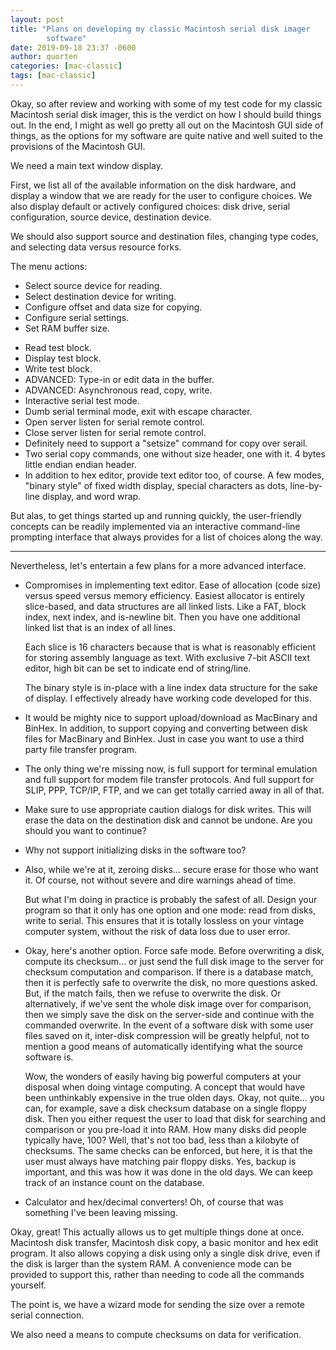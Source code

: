 ```yaml
---
layout: post
title: "Plans on developing my classic Macintosh serial disk imager
        software"
date: 2019-09-18 23:37 -0600
author: quorten
categories: [mac-classic]
tags: [mac-classic]
---
```


Okay, so after review and working with some of my test code for my
classic Macintosh serial disk imager, this is the verdict on how I
should build things out.  In the end, I might as well go pretty all
out on the Macintosh GUI side of things, as the options for my
software are quite native and well suited to the provisions of the
Macintosh GUI.

We need a main text window display.

First, we list all of the available information on the disk hardware,
and display a window that we are ready for the user to configure
choices.  We also display default or actively configured choices: disk
drive, serial configuration, source device, destination device.

We should also support source and destination files, changing type
codes, and selecting data versus resource forks.

The menu actions:

* Select source device for reading.
* Select destination device for writing.
* Configure offset and data size for copying.
* Configure serial settings.
* Set RAM buffer size.

<!-- more -->

* Read test block.
* Display test block.
* Write test block.
* ADVANCED: Type-in or edit data in the buffer.
* ADVANCED: Asynchronous read, copy, write.
* Interactive serial test mode.
* Dumb serial terminal mode, exit with escape character.
* Open server listen for serial remote control.
* Close server listen for serial remote control.
* Definitely need to support a "setsize" command for copy over serail.
* Two serial copy commands, one without size header, one with it.
  4 bytes little endian endian header.
* In addition to hex editor, provide text editor too, of course.  A
  few modes, "binary style" of fixed width display, special characters
  as dots, line-by-line display, and word wrap.

But alas, to get things started up and running quickly, the
user-friendly concepts can be readily implemented via an interactive
command-line prompting interface that always provides for a list of
choices along the way.

----------

Nevertheless, let's entertain a few plans for a more advanced
interface.

* Compromises in implementing text editor.  Ease of allocation (code
  size) versus speed versus memory efficiency.  Easiest allocator is
  entirely slice-based, and data structures are all linked lists.
  Like a FAT, block index, next index, and is-newline bit.  Then you
  have one additional linked list that is an index of all lines.

  Each slice is 16 characters because that is what is reasonably
  efficient for storing assembly language as text.  With exclusive
  7-bit ASCII text editor, high bit can be set to indicate end of
  string/line.

  The binary style is in-place with a line index data structure for
  the sake of display.  I effectively already have working code
  developed for this.

* It would be mighty nice to support upload/download as MacBinary and
  BinHex.  In addition, to support copying and converting between disk
  files for MacBinary and BinHex.  Just in case you want to use a
  third party file transfer program.

* The only thing we're missing now, is full support for terminal
  emulation and full support for modem file transfer protocols.  And
  full support for SLIP, PPP, TCP/IP, FTP, and we can get totally
  carried away in all of that.

* Make sure to use appropriate caution dialogs for disk writes.  This
  will erase the data on the destination disk <name> and cannot be
  undone.  Are you should you want to continue?

* Why not support initializing disks in the software too?

* Also, while we're at it, zeroing disks... secure erase for those who
  want it.  Of course, not without severe and dire warnings ahead of
  time.

  But what I'm doing in practice is probably the safest of all.
  Design your program so that it only has one option and one mode:
  read from disks, write to serial.  This ensures that it is totally
  lossless on your vintage computer system, without the risk of data
  loss due to user error.

* Okay, here's another option.  Force safe mode.  Before overwriting a
  disk, compute its checksum... or just send the full disk image to
  the server for checksum computation and comparison.  If there is a
  database match, then it is perfectly safe to overwrite the disk, no
  more questions asked.  But, if the match fails, then we refuse to
  overwrite the disk.  Or alternatively, if we've sent the whole disk
  image over for comparison, then we simply save the disk on the
  server-side and continue with the commanded overwrite.  In the event
  of a software disk with some user files saved on it, inter-disk
  compression will be greatly helpful, not to mention a good means of
  automatically identifying what the source software is.

  Wow, the wonders of easily having big powerful computers at your
  disposal when doing vintage computing.  A concept that would have
  been unthinkably expensive in the true olden days.  Okay, not
  quite... you can, for example, save a disk checksum database on a
  single floppy disk.  Then you either request the user to load that
  disk for searching and comparison or you pre-load it into RAM.  How
  many disks did people typically have, 100?  Well, that's not too
  bad, less than a kilobyte of checksums.  The same checks can be
  enforced, but here, it is that the user must always have matching
  pair floppy disks.  Yes, backup is important, and this was how it
  was done in the old days.  We can keep track of an instance count on
  the database.

* Calculator and hex/decimal converters!  Oh, of course that was
  something I've been leaving missing.

Okay, great!  This actually allows us to get multiple things done at
once.  Macintosh disk transfer, Macintosh disk copy, a basic monitor
and hex edit program.  It also allows copying a disk using only a
single disk drive, even if the disk is larger than the system RAM.  A
convenience mode can be provided to support this, rather than needing
to code all the commands yourself.

The point is, we have a wizard mode for sending the size over a remote
serial connection.

We also need a means to compute checksums on data for verification.
